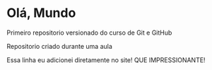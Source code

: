 # Olá, Mundo
 Primeiro repositorio versionado do curso de Git e GitHub

Repositorio criado durante uma aula

Essa linha eu adicionei diretamente no site! QUE IMPRESSIONANTE!
